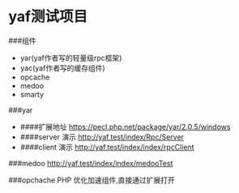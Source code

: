 # yaf测试项目

###组件
- yar(yaf作者写的轻量级rpc框架)  
- yac(yaf作者写的缓存组件)  
- opcache 
- medoo 
- smarty

###yar
- ####扩展地址
   https://pecl.php.net/package/yar/2.0.5/windows
- ####server 演示
    http://yaf.test/index/Rpc/Server
- ####client 演示
    http://yaf.test/index/index/rpcClient

 
###medoo 
    http://yaf.test/index/index/medooTest

###opchache
    PHP 优化加速组件,直接通过扩展打开